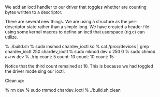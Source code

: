 We add an ioctl handler to our driver that toggles
whether are counting bytes written to a descriptor.

There are several new things. We are using a structure
as the per-descriptor state rather than a simple long.
We have created a header file using some kernel macros
to define an ioctl that userspace (rig.c) can utilize.

  % ./build.sh
  % sudo insmod chardev_ioctl.ko 
  % cat /proc/devices | grep chardev_ioctl
250 chardev_ioctl
  % sudo mknod dev c 250 0
  % sudo chmod a+rw dev
  % ./rig
count: 5
count: 10
count: 10
count: 15

Notice that the third count remained at 10. This is
because we had toggled the driver mode sing our ioctl.

Clean up:

  % rm dev
  % sudo rmmod chardev_ioctl
  % ./build.sh clean
